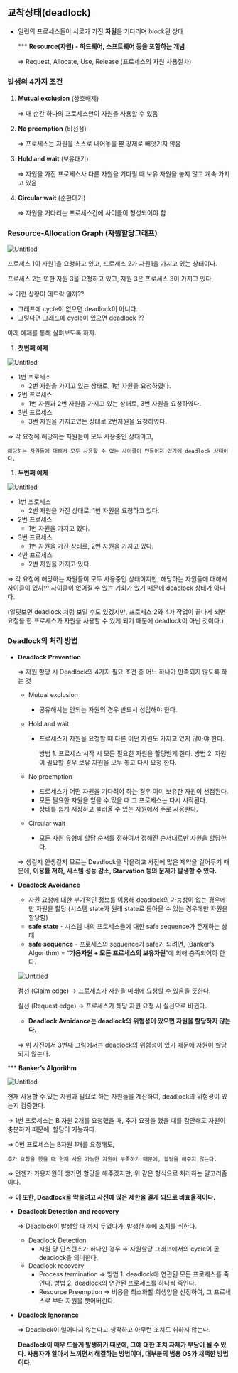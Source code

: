 ## 교착상태(deadlock)

- 일련의 프로세스들이 서로가 가진 **자원**을 기다리며 block된 상태
    
    *** **Resource(자원) - 하드웨어, 소프트웨어 등을 포함하는 개념**
    
    ⇒ Request, Allocate, Use, Release (프로세스의 자원 사용절차)
    

### 발생의 4가지 조건

1. **Mutual exclusion** (상호배제)
    
    ⇒ 매 순간 하나의 프로세스만이 자원을 사용할 수 있음
    
2. **No preemption** (비선점)
    
    ⇒ 프로세스는 자원을 스스로 내어놓을 뿐 강제로 빼앗기지 않음
    
3. **Hold and wait** (보유대기)
    
    ⇒ 자원을 가진 프로세스사 다른 자원을 기다릴 때 보유 자원을 놓지 않고 계속 가지고 있음
    
4. **Circular wait** (순환대기)
    
    ⇒ 자원을 기다리는 프로세스간에 사이클이 형성되어야 함
    

### Resource-Allocation Graph (자원할당그래프)

![Untitled](https://s3-us-west-2.amazonaws.com/secure.notion-static.com/9e5aa8dd-fe30-4335-9f24-a078828dd0e6/Untitled.png)

프로세스 1이 자원1을 요청하고 있고,
프로세스 2가 자원1을 가지고 있는 상태이다.

프로세스 2는 또한 자원 3을 요청하고 있고,
자원 3은 프로세스 3이 가지고 있다,

⇒  이런 상황이 데드락 일까??

- 그래프에 cycle이 없으면 deadlock이 아니다.
- 그렇다면 그래프에 cycle이 있으면 deadlock ??

아래 예제를 통해 살펴보도록 하자.

1. **첫번째 예제**

![Untitled](https://s3-us-west-2.amazonaws.com/secure.notion-static.com/6e2ef04f-4ec6-4472-8a39-f78e98a31643/Untitled.png)

- 1번 프로세스
    - 2번 자원을 가지고 있는 상태로, 1번 자원을 요청하였다.
- 2번 프로세스
    - 1번 자원과 2번 자원을 가지고 있는 상태로, 3번 자원을 요청하였다.
- 3번 프로세스
    - 3번 자원을 가지고있는 상태로 2번자원을 요청하였다.

⇒ 각 요청에 해당하는 자원들이 모두 사용중인 상태이고, 

    해당하는 자원들에 대해서 모두 사용할 수 없는 사이클이 만들어져 있기에 deadlock 상태이다.

1. **두번째 예제**

![Untitled](https://s3-us-west-2.amazonaws.com/secure.notion-static.com/54846524-2b7a-414a-b1c4-7c5f206eb8b0/Untitled.png)

- 1번 프로세스
    - 2번 자원을 가진 상태로, 1번 자원을 요청하고 있다.
- 2번 프로세스
    - 1번 자원을 가지고 있다.
- 3번 프로세스
    - 1번 자원을 가진 상태로, 2번 자원을 가지고 있다.
- 4번 프로세스
    - 2번 자원을 가지고 있다.

⇒ 각 요청에 해당하는 자원들이 모두 사용중인 상태이지만, 
    해당하는 자원들에 대해서 사이클이 있지만 사이클이 없어질 수 있는 기회가 있기 
    때문에 deadlock 상태가 아니다.

(얼핏보면 deadlock 처럼 보일 수도 있겠지만, 프로세스 2와 4가 작업이 끝나게 되면 요청을 한 프로세스가 자원을 사용할 수 있게 되기 때문에 deadlock이 아닌 것이다.)

### Deadlock의 처리 방법

- **Deadlock Prevention**
    
    ⇒ 자원 할당 시 Deadlock의 4가지 필요 조건 중 어느 하나가 만족되지 않도록 하는 것
    
    - Mutual exclusion
        - 공유해서는 안되는 자원의 경우 반드시 성립해야 한다.
    - Hold and wait
        - 프로세스가 자원을 요청할 때 다른 어떤 자원도 가지고 있지 않아야 한다.
            
            방법 1. 프로세스 시작 시 모든 필요한 자원을 할당받게 한다.
            방법 2. 자원이 필요할 경우 보유 자원을 모두 놓고 다시 요청 한다.
            
    - No preemption
        - 프로세스가 어떤 자원을 기다려야 하는 경우 이미 보유한 자원이 선점된다.
        - 모든 필요한 자원을 얻을 수 있을 때 그 프로세스는 다시 시작된다.
        - 상태를 쉽게 저장하고 불러올 수 있는 자원에서 주로 사용한다.
    - Circular wait
        - 모든 자원 유형에 할당 순서를 정하여서 정해진 순서대로만 자원을 할당한다.
    
    ⇒ 생길지 안생길지 모르는 Deadlock을 막을려고 사전에 많은 제약을 걸어두기 때문에,
        **이용률 저하, 시스템 성능 감소, Starvation 등의 문제가 발생할 수 있다.**
    
- **Deadlock Avoidance**
    - 자원 요청에 대한 부가적인 정보를 이용해 deadlock의 가능성이 없는 경우에만 자원을 할당
    (시스템 state가 원래 state로 돌아올 수 있는 경우에만 자원을 할당함)
    - **safe state** - 시스템 내의 프로세스들에 대한 safe sequence가 존재하는 상태
    - **safe sequence** - 프로세스의 sequence가 safe가 되려면,
    (Banker’s Algorithm) = “**가용자원 + 모든 프로세스의 보유자원**”에 의해 충족되어야 한다.
    
    ![Untitled](https://s3-us-west-2.amazonaws.com/secure.notion-static.com/d72728e7-5b82-49b9-8101-d6bc0e8a82b0/Untitled.png)
    
    점선 (Claim edge) → 프로세스가 자원을 미래에 요청할 수 있음을 뜻한다.
    
    실선 (Request edge) → 프로세스가 해당 자원 요청 시 실선으로 바뀐다.
    
    - **Deadlock Avoidance는 deadlock의 위험성이 있으면 자원을 할당하지 않는다.**
    
    ⇒ 위 사진에서 3번째 그림에서는 deadlock의 위험성이 있기 때문에 자원이 할당되지 않는다.
    

*** **Banker’s Algorithm**

![Untitled](https://s3-us-west-2.amazonaws.com/secure.notion-static.com/67e16058-0e3c-485d-9aaf-ac0f974b9e19/Untitled.png)

현재 사용할 수 있는 자원과 필요로 하는 자원들을 계산하여, deadlock의 위험성이 있는지 검증한다.

→ 1번 프로세스는 B 자원 2개를 요청했을 때,
    추가 요청을 했을 때를 감안해도 자원이 충분하기 때문에, 할당이 가능하다.

→ 0번 프로세스는 B자원 1개를 요청해도,

    추가 요청을 했을 때 현재 사용 가능한 자원이 부족하기 때문에, 할당을 해주지 않는다.

⇒ 언젠가 가용자원이 생기면 할당을 해주겠지만, 위 같은 형식으로 처리하는 알고리즘 이다.

⇒ **이 또한, Deadlock을 막을려고 사전에 많은 제한을 걸게 되므로 비효율적이다.**

- **Deadlock Detection and recovery**
    
    ⇒ Deadlock이 발생할 때 까지 두었다가, 발생한 후에 조치를 취한다.
    
    - Deadlock Detection
        - 자원 당 인스턴스가 하나인 경우
        ⇒ 자원할당 그래프에서의 cycle이 곧 deadlock을 의미한다.
    - Deadlock recovery
        - Process termination
        ⇒  방법 1. deadlock에 연관된 모든 프로세스를 죽인다.
              방법 2.  deadlock의 연관된 프로세스를 하나씩 죽인다.
        - Resource Preemption
        ⇒ 비용을 최소화할 희생양을 선정하여, 그 프로세스로 부터 자원을 뺏어버린다.
    
- **Deadlock Ignorance**
    
    ⇒ Deadlock이 일어나지 않는다고 생각하고 아무런 조치도 취하지 않는다.
    
    **Deadlock이 매우 드물게 발생하기 때문에, 그에 대한 조치 자체가 부담이 될 수 있다.
    사용자가 알아서 느끼면서 해결하는 방법이며, 대부분의 범용 OS가 채택한 방법이다.**
